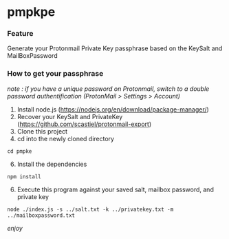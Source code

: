 # pmpkpe

### Feature

Generate your Protonmail Private Key passphrase based on the KeySalt and MailBoxPassword

### How to get your passphrase

*note : if you have a unique password on Protonmail, switch to a double password authentification (ProtonMail > Settings > Account)*

1. Install node.js (https://nodejs.org/en/download/package-manager/)
2. Recover your KeySalt and PrivateKey (https://github.com/scastiel/protonmail-export)
3. Clone this project
4. cd into the newly cloned directory

```
cd pmpke
```

6. Install the dependencies

```
npm install
```

6. Execute this program against your saved salt, mailbox password, and private key

```
node ./index.js -s ../salt.txt -k ../privatekey.txt -m ../mailboxpassword.txt
```

*enjoy*



